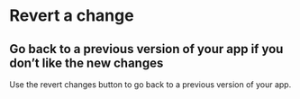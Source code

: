 # Revert a change

## Go back to a previous version of your app if you don’t like the new changes

Use the revert changes button to go back to a previous version of your app.
